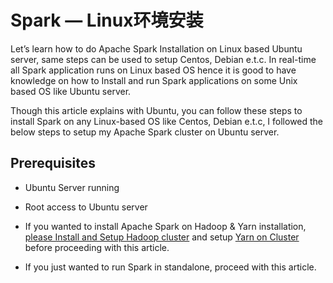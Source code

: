# Spark — Linux环境安装

Let’s learn how to do Apache Spark Installation on Linux based Ubuntu server, same steps can be used to setup Centos, Debian e.t.c. In real-time all Spark application runs on Linux based OS hence it is good to have knowledge on how to Install and run Spark applications on some Unix based OS like Ubuntu server.

Though this article explains with Ubuntu, you can follow these steps to install Spark on any Linux-based OS like Centos, Debian e.t.c, I followed the below steps to setup my Apache Spark cluster on Ubuntu server.

## Prerequisites

* Ubuntu Server running
* Root access to Ubuntu server
* If you wanted to install Apache Spark on Hadoop & Yarn installation, 
[please Install and Setup Hadoop cluster](https://sparkbyexamples.com/hadoop/apache-hadoop-installation/)
and setup [Yarn on Cluster](https://sparkbyexamples.com/hadoop/yarn-setup-and-run-map-reduce-program/) before proceeding with this article.

* If you just wanted to run Spark in standalone, proceed with this article.
